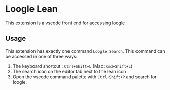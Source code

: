 # Loogle Lean

This extension is a vscode front end for accessing [loogle](https://loogle.lean-lang.org/)

## Usage

This extension has exactly one command `Loogle Search`. This command can be accessed in one of three ways:
1. The keyboard shortcut : `Ctrl+Shift+L` (Mac: `Cmd+Shift+L`)
2. The search icon on the editor tab next to the lean icon
3. Open the vscode command palette with `Ctrl+Shift+P` and search for loogle.